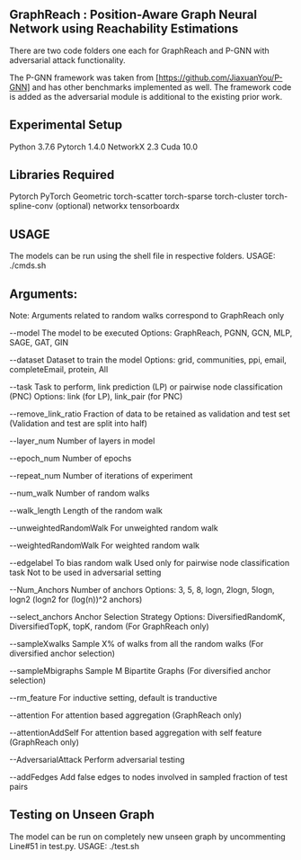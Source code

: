 ## GraphReach : Position-Aware Graph Neural Network using Reachability Estimations

There are two code folders one each for GraphReach and P-GNN with adversarial attack functionality.

The P-GNN framework was taken from [https://github.com/JiaxuanYou/P-GNN] and has other
benchmarks implemented as well. The framework code is added as
the adversarial module is additional to the existing prior work.


## Experimental Setup
Python 3.7.6
Pytorch 1.4.0
NetworkX 2.3
Cuda 10.0


## Libraries Required
Pytorch
PyTorch Geometric
torch-scatter
torch-sparse
torch-cluster
torch-spline-conv (optional)
networkx
tensorboardx

## USAGE
The models can be run using the shell file in respective folders.
USAGE: ./cmds.sh


## Arguments:

Note: Arguments related to random walks correspond to GraphReach only

--model
The model to be executed
Options: GraphReach, PGNN, GCN, MLP, SAGE, GAT, GIN

--dataset
Dataset to train the model
Options: grid, communities, ppi, email, completeEmail, protein, All

--task
Task to perform, link prediction (LP) or pairwise node classification (PNC)
Options: link (for LP), link_pair (for PNC)

--remove_link_ratio
Fraction of data to be retained as validation and test set
(Validation and test are split into half)

--layer_num
Number of layers in model

--epoch_num 
Number of epochs

--repeat_num
Number of iterations of experiment

--num_walk
Number of random walks

--walk_length
Length of the random walk 

--unweightedRandomWalk
For unweighted random walk

--weightedRandomWalk
For weighted random walk

--edgelabel
To bias random walk
Used only for pairwise node classification task
Not to be used in adversarial setting

--Num_Anchors
Number of anchors
Options: 3, 5, 8, logn, 2logn, 5logn, logn2
(logn2 for (log(n))^2 anchors) 

--select_anchors
Anchor Selection Strategy
Options: DiversifiedRandomK, DiversifiedTopK, topK, random
(For GraphReach only)

--sampleXwalks
Sample X% of walks from all the random walks
(For diversified anchor selection)

--sampleMbigraphs
Sample M Bipartite Graphs
(For diversified anchor selection)

--rm_feature
For inductive setting, default is tranductive

--attention
For attention based aggregation
(GraphReach only)

--attentionAddSelf
For attention based aggregation with self feature
(GraphReach only)

--AdversarialAttack
Perform adversarial testing

--addFedges
Add false edges to nodes involved in sampled fraction of test pairs




## Testing on Unseen Graph
The model can be run on completely new unseen graph by uncommenting Line#51 in test.py.
USAGE: ./test.sh
